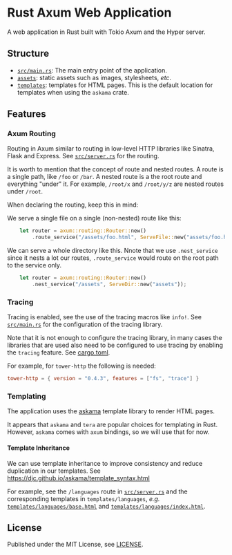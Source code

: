 # Rust Axum Web Application

A web application in Rust built with Tokio Axum and the Hyper server.

## Structure

- [`src/main.rs`](src/main.rs): The main entry point of the application.
- [`assets`](assets): static assets such as images, stylesheets, *etc*.
- [`templates`](templates): templates for HTML pages. This is the default location for templates
  when using the `askama` crate.

## Features

### Axum Routing

Routing in Axum similar to routing in low-level HTTP libraries like Sinatra, Flask and Express.
See [`src/server.rs`](src/main.rs) for the routing.

It is worth to mention that the concept of route and nested routes.
A route is a single path, like `/foo` or `/bar`. A nested route is a the root route
and everything "under" it. For example, `/root/x` and `/root/y/z` are nested routes under `/root`.

When declaring the routing, keep this in mind:

We serve a single file on a single (non-nested) route like this:

```rust 
    let router = axum::routing::Router::new()
        .route_service("/assets/foo.html", ServeFile::new("assets/foo.html"));
```

We can serve a whole directory like this. Nnote that we use `.nest_service` since it nests a lot our routes,
`.route_service` would route on the root path to the service only.

```rust 
    let router = axum::routing::Router::new()
        .nest_service("/assets", ServeDir::new("assets"));
```

### Tracing

Tracing is enabled, see the use of the tracing macros like `info!`.
See [`src/main.rs`](src/main.rs) for the configuration of the tracing library.

Note that it is not enough to configure the tracing library, in many cases
the libraries that are used also need to be configured to use tracing by enabling
the `tracing` feature. See [cargo.toml](cargo.toml).

For example, for `tower-http` the following is needed:

```toml
tower-http = { version = "0.4.3", features = ["fs", "trace"] }
```

### Templating

The application uses the [askama](https://github.com/djc/askama) template library to render HTML pages.

It appears that `askama` and `tera` are popular choices for templating in Rust. However, `askama`
comes with `axum` bindings, so we will use that for now.

#### Template Inheritance
We can use template inheritance to improve consistency and reduce duplication in our templates.
See https://djc.github.io/askama/template_syntax.html

For example, see the `/languages` route in [`src/server.rs`](src/server.rs) and the corresponding
templates in `templates/languages`, *e.g.* [`templates/languages/base.html`](templates/languages/base.html)
and [`templates/languages/index.html`](templates/languages/index.html).

## License

Published under the MIT License, see [LICENSE](LICENSE).
